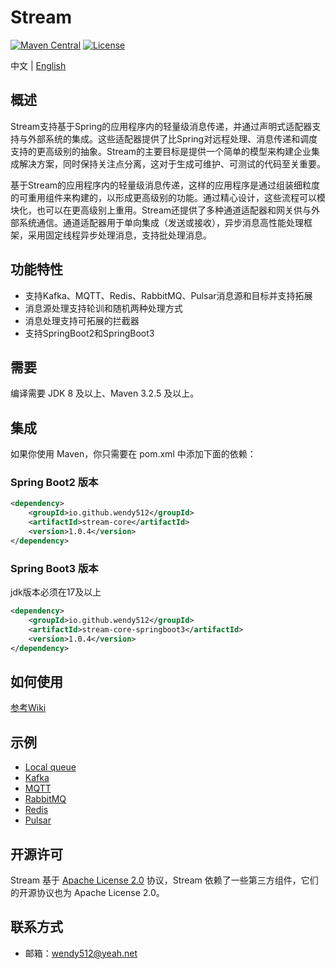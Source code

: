 # Stream

[![Maven Central](https://maven-badges.herokuapp.com/maven-central/io.github.wendy512/stream/badge.svg)](https://search.maven.org/search?q=g:io.github.wendy512%20AND%20stream)
[![License](https://img.shields.io/badge/license-Apache--2.0-green.svg)](https://www.apache.org/licenses/LICENSE-2.0.html)

中文 | [English](README.md)

## 概述
Stream支持基于Spring的应用程序内的轻量级消息传递，并通过声明式适配器支持与外部系统的集成。这些适配器提供了比Spring对远程处理、消息传递和调度支持的更高级别的抽象。Stream的主要目标是提供一个简单的模型来构建企业集成解决方案，同时保持关注点分离，这对于生成可维护、可测试的代码至关重要。

基于Stream的应用程序内的轻量级消息传递，这样的应用程序是通过组装细粒度的可重用组件来构建的，以形成更高级别的功能。通过精心设计，这些流程可以模块化，也可以在更高级别上重用。Stream还提供了多种通道适配器和网关供与外部系统通信。通道适配器用于单向集成（发送或接收），异步消息高性能处理框架，采用固定线程异步处理消息，支持批处理消息。

## 功能特性
- 支持Kafka、MQTT、Redis、RabbitMQ、Pulsar消息源和目标并支持拓展
- 消息源处理支持轮训和随机两种处理方式
- 消息处理支持可拓展的拦截器
- 支持SpringBoot2和SpringBoot3

## 需要
编译需要 JDK 8 及以上、Maven 3.2.5 及以上。

## 集成
如果你使用 Maven，你只需要在 pom.xml 中添加下面的依赖：

### Spring Boot2 版本
```xml  
<dependency>
    <groupId>io.github.wendy512</groupId>
    <artifactId>stream-core</artifactId>
    <version>1.0.4</version>
</dependency>
``` 

### Spring Boot3 版本
jdk版本必须在17及以上
```xml  
<dependency>
    <groupId>io.github.wendy512</groupId>
    <artifactId>stream-core-springboot3</artifactId>
    <version>1.0.4</version>
</dependency>
``` 

## 如何使用

[参考Wiki](https://github.com/wendy512/stream/wiki)

## 示例
* [Local queue](https://github.com/wendy512/stream-samples/tree/master/local-sample)
* [Kafka](https://github.com/wendy512/stream-samples/tree/master/kafka-sample)
* [MQTT](https://github.com/wendy512/stream-samples/tree/master/mqtt-sample)
* [RabbitMQ](https://github.com/wendy512/stream-samples/tree/master/rabbitmq-sample)
* [Redis](https://github.com/wendy512/stream-samples/tree/master/redis-sample)
* [Pulsar](https://github.com/wendy512/stream-samples/tree/master/pulsar-sample)

## 开源许可
Stream 基于 [Apache License 2.0](./LICENSE) 协议，Stream 依赖了一些第三方组件，它们的开源协议也为 Apache License 2.0。

## 联系方式

- 邮箱：<wendy512@yeah.net>
